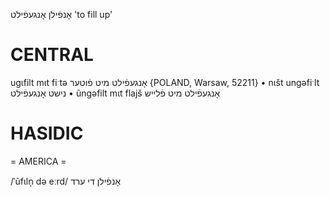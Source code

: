 אָנפֿילן
אָנגעפֿילט
'to fill up'

CENTRAL
========

ugɩfilt mɩt fiˑtə אָנגעפֿילט מיט פֿוטער {POLAND, Warsaw, 52211}
	•	nɩšt ungəfiˑlt נישט אָנגעפֿילט
	•	ũngəfilt mɩt flajš אָנגעפֿילט מיט פֿלייש

HASIDIC
=======
= AMERICA = 

/ˈũfɩln̩ də eːrd/ אָנפֿילן די ערד